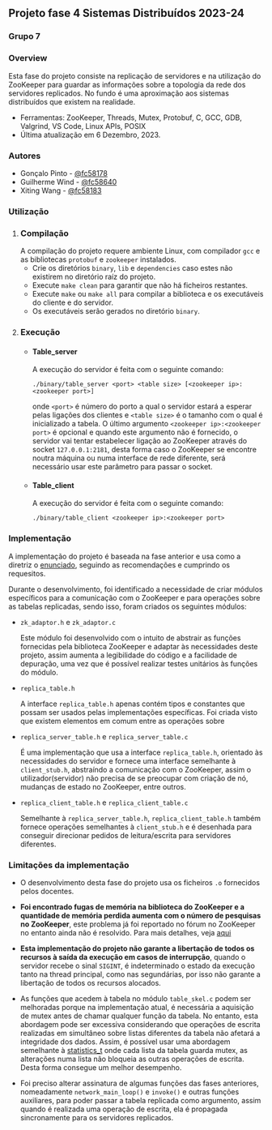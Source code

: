 ## Projeto fase 4 Sistemas Distribuídos 2023-24

### Grupo 7

### Overview
Esta fase do projeto consiste na replicação de servidores e na utilização do ZooKeeper para guardar as informações sobre a topologia da rede dos servidores replicados. No fundo é uma aproximação aos sistemas distribuídos que existem na realidade.
- Ferramentas: ZooKeeper, Threads, Mutex, Protobuf, C, GCC, GDB, Valgrind, VS Code, Linux APIs, POSIX
- Última atualização em 6 Dezembro, 2023.

### Autores
- Gonçalo Pinto -   [@fc58178](fc58178@alunos.fc.ul.pt)
- Guilherme Wind -  [@fc58640](fc58640@alunos.fc.ul.pt)
- Xiting Wang -     [@fc58183](fc58183@alunos.fc.ul.pt)


### Utilização
1. ### Compilação
    A compilação do projeto requere ambiente Linux, com compilador ``gcc`` e as bibliotecas ``protobuf`` e ``zookeeper`` instalados. 
    - Crie os diretórios ``binary``, ``lib`` e ``dependencies`` caso estes não existirem no diretório raíz do projeto. 
    - Execute ``make clean`` para garantir que não há ficheiros restantes.
    - Execute ``make`` ou ``make all`` para compilar a biblioteca e os executáveis do cliente e do servidor.
    - Os executáveis serão gerados no diretório ``binary``.
2. ### Execução
    - #### Table_server
        A execução do servidor é feita com o seguinte comando:
        ```
        ./binary/table_server <port> <table size> [<zookeeper ip>:<zookeeper port>]
        ```
        onde `<port>` é número do porto a qual o servidor estará a esperar pelas ligações dos clientes e `<table size>` é o tamanho com o qual é inicializado a tabela. O último argumento `<zookeeper ip>:<zookeeper port>` é opcional e quando este argumento não é fornecido, o servidor vai tentar estabelecer ligação ao ZooKeeper através do socket `127.0.0.1:2181`, desta forma caso o ZooKeeper se encontre noutra máquina ou numa interface de rede diferente, será necessário usar este parâmetro para passar o socket.
    - #### Table_client
        A execução do servidor é feita com o seguinte comando:
        ```
        ./binary/table_client <zookeeper ip>:<zookeeper port>
        ```

### Implementação
A implementação do projeto é baseada na fase anterior e usa como a diretriz o [enunciado](https://moodle.ciencias.ulisboa.pt/mod/resource/view.php?id=223064), seguindo as recomendações e cumprindo os requesitos. 

Durante o desenvolvimento, foi identificado a necessidade de criar módulos específicos para a comunicação com o ZooKeeper e para operações sobre as tabelas replicadas, sendo isso, foram criados os seguintes módulos:

- `zk_adaptor.h` e `zk_adaptor.c`

    Este módulo foi desenvolvido com o intuito de abstrair as funções fornecidas pela biblioteca ZooKeeper e adaptar às necessidades deste projeto, assim aumenta a legibilidade do código e a facilidade de depuração, uma vez que é possível realizar testes unitários às funções do módulo.

- `replica_table.h`

    A interface `replica_table.h` apenas contém tipos e constantes que possam ser usados pelas implementações específicas. Foi criada visto que existem elementos em comum entre as operações sobre 

- `replica_server_table.h` e `replica_server_table.c`

    É uma implementação que usa a interface `replica_table.h`, orientado às necessidades do servidor e fornece uma interface semelhante à `client_stub.h`, abstraíndo a comunicação com o ZooKeeper, assim o utilizador(servidor) não precisa de se preocupar com criação de nó, mudanças de estado no ZooKeeper, entre outros.

- `replica_client_table.h` e `replica_client_table.c`

    Semelhante à `replica_server_table.h`, `replica_client_table.h` também fornece operações semelhantes à `client_stub.h` e é desenhada para conseguir direcionar pedidos de leitura/escrita para servidores diferentes.


### Limitações da implementação
- O desenvolvimento desta fase do projeto usa os ficheiros ``.o`` fornecidos pelos docentes.

- **Foi encontrado fugas de memória na biblioteca do ZooKeeper e a quantidade de memória perdida aumenta com o número de pesquisas no ZooKeeper**, este problema já foi reportado no fórum no ZooKeeper no entanto ainda não é resolvido. Para mais detalhes, veja [aqui](https://issues.apache.org/jira/browse/ZOOKEEPER-4020)

- **Esta implementação do projeto não garante a libertação de todos os recursos à saída da execução em casos de interrupção**, quando o servidor recebe o sinal ``SIGINT``, é indeterminado o estado da execução tanto na thread principal, como nas segundárias, por isso não garante a libertação de todos os recursos alocados.

- As funções que acedem à tabela no módulo `table_skel.c` podem ser melhoradas porque na implementação atual, é necessária a aquisição de mutex antes de chamar qualquer função da tabela. No entanto, esta abordagem pode ser excessiva considerando que operações de escrita realizadas em simultâneo sobre listas diferentes da tabela não afetará a integridade dos dados. Assim, é possível usar uma abordagem semelhante à [statistics_t](#abordagem) onde cada lista da tabela guarda mutex, as alterações numa lista não bloqueia as outras operações de escrita. Desta forma consegue um melhor desempenho.

- Foi preciso alterar assinatura de algumas funções das fases anteriores, nomeadamente `network_main_loop()` e `invoke()` e outras funções auxiliares, para poder passar a tabela replicada como argumento, assim quando é realizada uma operação de escrita, ela é propagada sincronamente para os servidores replicados.
